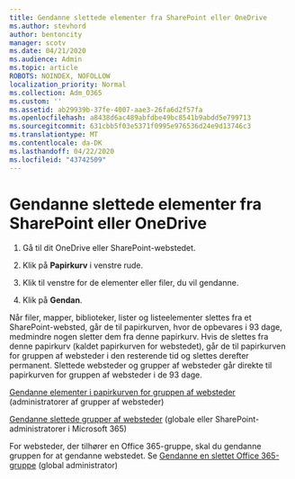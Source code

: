 ```yaml
---
title: Gendanne slettede elementer fra SharePoint eller OneDrive
ms.author: stevhord
author: bentoncity
manager: scotv
ms.date: 04/21/2020
ms.audience: Admin
ms.topic: article
ROBOTS: NOINDEX, NOFOLLOW
localization_priority: Normal
ms.collection: Adm_O365
ms.custom: ''
ms.assetid: ab29939b-37fe-4007-aae3-26fa6d2f57fa
ms.openlocfilehash: a8438d6ac489abfdbe49bc8541b9abdd5e799713
ms.sourcegitcommit: 631cbb5f03e5371f0995e976536d24e9d13746c3
ms.translationtype: MT
ms.contentlocale: da-DK
ms.lasthandoff: 04/22/2020
ms.locfileid: "43742509"
---
```

# <a name="restore-deleted-items-from-sharepoint-or-onedrive"></a>Gendanne slettede elementer fra SharePoint eller OneDrive

1. Gå til dit OneDrive eller SharePoint-webstedet.
    
2. Klik på **Papirkurv** i venstre rude. 
    
3. Klik til venstre for de elementer eller filer, du vil gendanne.
    
4. Klik på **Gendan**. 
    
Når filer, mapper, biblioteker, lister og listeelementer slettes fra et SharePoint-websted, går de til papirkurven, hvor de opbevares i 93 dage, medmindre nogen sletter dem fra denne papirkurv. Hvis de slettes fra denne papirkurv (kaldet papirkurven for webstedet), går de til papirkurven for gruppen af websteder i den resterende tid og slettes derefter permanent. Slettede websteder og grupper af websteder går direkte til papirkurven for gruppen af websteder i de 93 dage.
  
[Gendanne elementer i papirkurven for gruppen af websteder](https://go.microsoft.com/fwlink/?linkid=867800) (administratorer af grupper af websteder) 
  
[Gendanne slettede grupper af websteder](https://go.microsoft.com/fwlink/?linkid=867660) (globale eller SharePoint-administratorer i Microsoft 365) 
  
For websteder, der tilhører en Office 365-gruppe, skal du gendanne gruppen for at gendanne webstedet. Se [Gendanne en slettet Office 365-gruppe](https://go.microsoft.com/fwlink/?linkid=867802) (global administrator) 
  

